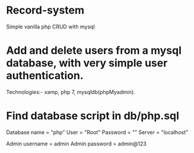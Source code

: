# Record-system
Simple vanilla php CRUD with mysql

# Add and delete users from a mysql database, with very simple user authentication. 

Technologies:- xamp, php 7, mysqldb(phpMyadmin).

# Find database script in db/php.sql

Database name = "php"
User = "Root"
Password = ""
Server = "localhost"

Admin username = admin
Admin password = admin@123


